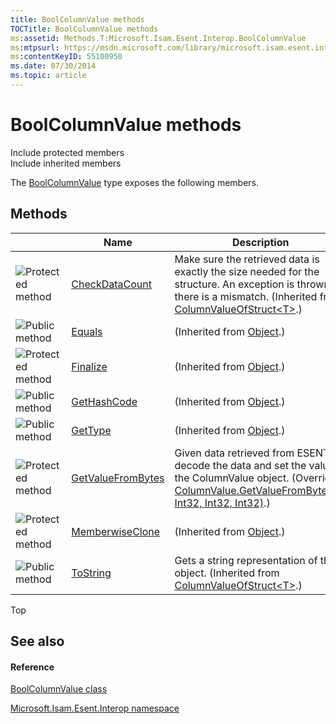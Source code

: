 ```yaml
---
title: BoolColumnValue methods
TOCTitle: BoolColumnValue methods
ms:assetid: Methods.T:Microsoft.Isam.Esent.Interop.BoolColumnValue
ms:mtpsurl: https://msdn.microsoft.com/library/microsoft.isam.esent.interop.boolcolumnvalue_methods(v=EXCHG.10)
ms:contentKeyID: 55100950
ms.date: 07/30/2014
ms.topic: article
---
```


# BoolColumnValue methods

Include protected members  
Include inherited members  

The [BoolColumnValue](./boolcolumnvalue-class.md) type exposes the following members.

## Methods

<table>
<thead>
<tr class="header">
<th> </th>
<th>Name</th>
<th>Description</th>
</tr>
</thead>
<tbody>
<tr class="odd">
<td><img src="../images/dn292116.protmethod(exchg.10).gif" title="Protected method" alt="Protected method" /></td>
<td><a href="dn334178(v=exchg.10).md">CheckDataCount</a></td>
<td>Make sure the retrieved data is exactly the size needed for the structure. An exception is thrown if there is a mismatch. (Inherited from <a href="dn334171(v=exchg.10).md">ColumnValueOfStruct&lt;T&gt;</a>.)</td>
</tr>
<tr class="even">
<td><img src="../images/dn292146.pubmethod(exchg.10).gif" title="Public method" alt="Public method" /></td>
<td><a href="/dotnet/api/system.object.equals#System_Object_Equals_System_Object_">Equals</a></td>
<td>(Inherited from <a href="/dotnet/api/system.object">Object</a>.)</td>
</tr>
<tr class="odd">
<td><img src="../images/dn292116.protmethod(exchg.10).gif" title="Protected method" alt="Protected method" /></td>
<td><a href="/dotnet/api/system.object.finalize#System_Object_Finalize">Finalize</a></td>
<td>(Inherited from <a href="/dotnet/api/system.object">Object</a>.)</td>
</tr>
<tr class="even">
<td><img src="../images/dn292146.pubmethod(exchg.10).gif" title="Public method" alt="Public method" /></td>
<td><a href="/dotnet/api/system.object.gethashcode#System_Object_GetHashCode">GetHashCode</a></td>
<td>(Inherited from <a href="/dotnet/api/system.object">Object</a>.)</td>
</tr>
<tr class="odd">
<td><img src="../images/dn292146.pubmethod(exchg.10).gif" title="Public method" alt="Public method" /></td>
<td><a href="/dotnet/api/system.object.gettype#System_Object_GetType">GetType</a></td>
<td>(Inherited from <a href="/dotnet/api/system.object">Object</a>.)</td>
</tr>
<tr class="even">
<td><img src="../images/dn292116.protmethod(exchg.10).gif" title="Protected method" alt="Protected method" /></td>
<td><a href="dn334119(v=exchg.10).md">GetValueFromBytes</a></td>
<td>Given data retrieved from ESENT, decode the data and set the value in the ColumnValue object. (Overrides <a href="dn334208(v=exchg.10).md">ColumnValue.GetValueFromBytes([], Int32, Int32, Int32)</a>.)</td>
</tr>
<tr class="odd">
<td><img src="../images/dn292116.protmethod(exchg.10).gif" title="Protected method" alt="Protected method" /></td>
<td><a href="/dotnet/api/system.object.memberwiseclone#System_Object_MemberwiseClone">MemberwiseClone</a></td>
<td>(Inherited from <a href="/dotnet/api/system.object">Object</a>.)</td>
</tr>
<tr class="even">
<td><img src="../images/dn292146.pubmethod(exchg.10).gif" title="Public method" alt="Public method" /></td>
<td><a href="dn334223(v=exchg.10).md">ToString</a></td>
<td>Gets a string representation of this object. (Inherited from <a href="dn334171(v=exchg.10).md">ColumnValueOfStruct&lt;T&gt;</a>.)</td>
</tr>
</tbody>
</table>


Top

## See also

#### Reference

[BoolColumnValue class](./boolcolumnvalue-class.md)

[Microsoft.Isam.Esent.Interop namespace](./microsoft.isam.esent.interop-namespace.md)